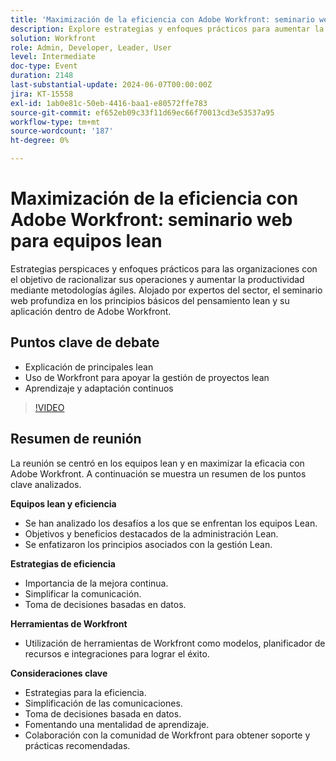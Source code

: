 ```yaml
---
title: 'Maximización de la eficiencia con Adobe Workfront: seminario web para equipos lean'
description: Explore estrategias y enfoques prácticos para aumentar la productividad y racionalizar las operaciones utilizando metodologías ágiles con Adobe Workfront, presentadas por expertos del sector.
solution: Workfront
role: Admin, Developer, Leader, User
level: Intermediate
doc-type: Event
duration: 2148
last-substantial-update: 2024-06-07T00:00:00Z
jira: KT-15558
exl-id: 1ab0e81c-50eb-4416-baa1-e80572ffe783
source-git-commit: ef652eb09c33f11d69ec66f70013cd3e53537a95
workflow-type: tm+mt
source-wordcount: '187'
ht-degree: 0%

---
```


# Maximización de la eficiencia con Adobe Workfront: seminario web para equipos lean

Estrategias perspicaces y enfoques prácticos para las organizaciones con el objetivo de racionalizar sus operaciones y aumentar la productividad mediante metodologías ágiles. Alojado por expertos del sector, el seminario web profundiza en los principios básicos del pensamiento lean y su aplicación dentro de Adobe Workfront.

## Puntos clave de debate

* Explicación de principales lean
* Uso de Workfront para apoyar la gestión de proyectos lean
* Aprendizaje y adaptación continuos

>[!VIDEO](https://video.tv.adobe.com/v/3429287/?learn=on)

## Resumen de reunión

La reunión se centró en los equipos lean y en maximizar la eficacia con Adobe Workfront. A continuación se muestra un resumen de los puntos clave analizados.

**Equipos lean y eficiencia**

* Se han analizado los desafíos a los que se enfrentan los equipos Lean.
* Objetivos y beneficios destacados de la administración Lean.
* Se enfatizaron los principios asociados con la gestión Lean.

**Estrategias de eficiencia**

* Importancia de la mejora continua.
* Simplificar la comunicación.
* Toma de decisiones basadas en datos.

**Herramientas de Workfront**

* Utilización de herramientas de Workfront como modelos, planificador de recursos e integraciones para lograr el éxito.

**Consideraciones clave**

* Estrategias para la eficiencia.
* Simplificación de las comunicaciones.
* Toma de decisiones basada en datos.
* Fomentando una mentalidad de aprendizaje.
* Colaboración con la comunidad de Workfront para obtener soporte y prácticas recomendadas.